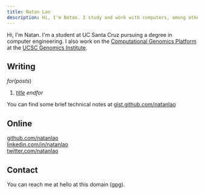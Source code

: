 ```yaml
---
title: Natan Lao
description: Hi, I'm Natan. I study and work with computers, among other things.
---
```


Hi, I'm Natan. I'm a student at UC Santa Cruz pursuing a degree in computer
engineering. I also work on the [Computational Genomics Platform] at the
[UCSC Genomics Institute].

## Writing

$for(posts)$
1. [$title$]($url$)
$endfor$

You can find some brief technical notes at
[gist.github.com/natanlao](https://gist.github.com/natanlao)

## Online

[github.com/natanlao](https://github.com/natanlao)<br>
[linkedin.com/in/natanlao](https://linkedin.com/in/natanlao)<br>
[twitter.com/natanlao](https://twitter.com/natanlao)<br>


## Contact

You can reach me at hello at this domain
([gpg](https://pgp.mit.edu/pks/lookup?op=get&search=0x7D2499A91CDAF876)).


  [Computational Genomics Platform]: https://cgp.genomics.ucsc.edu/
  [UCSC Genomics Institute]: https://ucscgenomics.soe.ucsc.edu/
